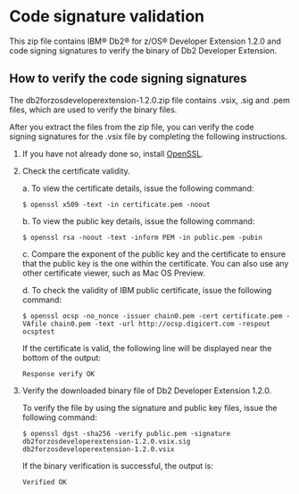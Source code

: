 # Code signature validation

This zip file contains IBM® Db2® for z/OS® Developer Extension 1.2.0 and code signing signatures to verify the binary of Db2 Developer Extension.

## How to verify the code signing signatures

The db2forzosdeveloperextension-1.2.0.zip file contains .vsix, .sig and .pem files, which are used to verify the binary files.

After you extract the files from the zip file, you can verify the code signing signatures for the .vsix file by completing the following instructions.

1. If you have not already done so, install [OpenSSL](https://www.openssl.org/).

2. Check the certificate validity.

    a. To view the certificate details, issue the following command:
    ~~~~
    $ openssl x509 -text -in certificate.pem -noout
    ~~~~
    b. To view the public key details, issue the following command:
    ~~~~
    $ openssl rsa -noout -text -inform PEM -in public.pem -pubin
    ~~~~
    c. Compare the exponent of the public key and the certificate to ensure that the public key is the one within the certificate. You can also use any other certificate viewer, such as Mac OS Preview.

    d. To check the validity of IBM public certificate, issue the following command:
    ~~~~
    $ openssl ocsp -no_nonce -issuer chain0.pem -cert certificate.pem -VAfile chain0.pem -text -url http://ocsp.digicert.com -respout ocsptest
    ~~~~
    If the certificate is valid, the following line will be displayed near the bottom of the output:
    ~~~~
    Response verify OK
    ~~~~
3. Verify the downloaded binary file of Db2 Developer Extension 1.2.0.

    To verify the file by using the signature and public key files, issue the following command:
    ~~~~
    $ openssl dgst -sha256 -verify public.pem -signature db2forzosdeveloperextension-1.2.0.vsix.sig db2forzosdeveloperextension-1.2.0.vsix
    ~~~~
    If the binary verification is successful, the output is:
    ~~~~
    Verified OK
    ~~~~
